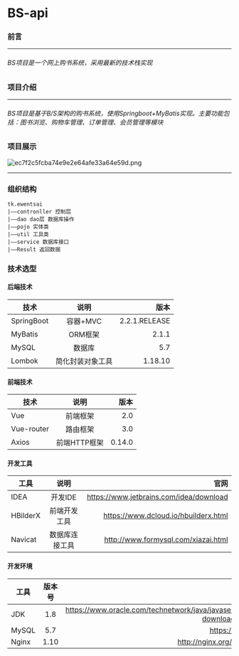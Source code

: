 # BS-api

### 前言
---
###### BS项目是一个网上购书系统，采用最新的技术栈实现
### 项目介绍
---
###### BS项目是基于B/S架构的购书系统，使用Springboot+MyBatis实现。主要功能包括：图书浏览、购物车管理、订单管理、会员管理等模块
### 项目展示
![ec7f2c5fcba74e9e2e64afe33a64e59d.png](evernotecid://AFA704C9-B1A3-482E-A757-274EBCA9084D/appyinxiangcom/24272020/ENResource/p70)

---
### 组织结构
```
tk.ewentsai
|——contronller 控制层
|——dao dao层 数据库操作
|——pojo 实体类
|——util 工具类
|——service 数据库接口
|——Result 返回数据
```

### 技术选型
#### 后端技术
技术|说明|版本
--|:--:|--:
SpringBoot|容器+MVC|2.2.1.RELEASE
MyBatis|ORM框架|2.1.1
MySQL|数据库|5.7
Lombok|简化封装对象工具|1.18.10
#### 前端技术
技术|说明|版本
--|:--:|--:
Vue|前端框架|2.0
Vue-router|路由框架|3.0
Axios|前端HTTP框架|0.14.0
#### 开发工具
工具|说明|官网
--|:--:|--:
IDEA|开发IDE|https://www.jetbrains.com/idea/download
HBilderX|前端开发工具|https://www.dcloud.io/hbuilderx.html
Navicat|数据库连接工具|http://www.formysql.com/xiazai.html
#### 开发环境
工具|版本号|官网
--|:--:|--:
JDK|1.8|https://www.oracle.com/technetwork/java/javase/downloads/jdk8-downloads-2133151.html
MySQL|5.7|https://www.mysql.com/
Nginx|1.10|http://nginx.org/en/download.html